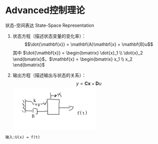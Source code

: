 # Advanced控制理论
状态-空间表达 State-Space Representation
1. 状态方程（描述状态变量的变化率）：
   $$\dot{\mathbf{x}} = \mathbf{A}\mathbf{x} + \mathbf{B}u$$
   其中 $\dot{\mathbf{x}} = \begin{bmatrix} \dot{x}_1 \\ \dot{x}_2 \end{bmatrix}$，$\mathbf{x} = \begin{bmatrix} x_1 \\ x_2 \end{bmatrix}$


2. 输出方程（描述输出与状态的关系）：
   $$y = \mathbf{C}\mathbf{x} + \mathbf{D}u$$
![弹簧阻尼实例](AutomaticControl/images/1.png)
```angular2html
输入:U(x) = f(t)
```
